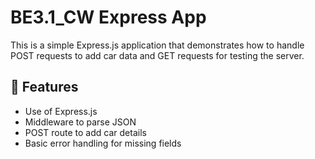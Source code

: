 # BE3.1_CW Express App

This is a simple Express.js application that demonstrates how to handle POST requests to add car data and GET requests for testing the server.

## 🚀 Features

- Use of Express.js
- Middleware to parse JSON
- POST route to add car details
- Basic error handling for missing fields


